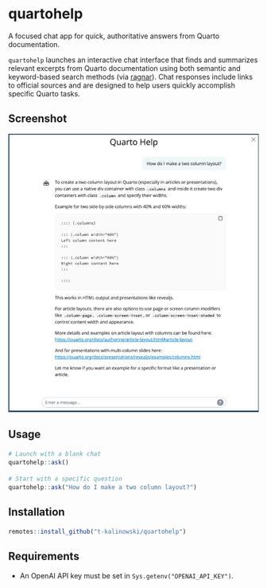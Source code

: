 # quartohelp

<!-- badges: start -->

<!-- badges: end -->

A focused chat app for quick, authoritative answers from Quarto
documentation.

`quartohelp` launches an interactive chat interface that finds and
summarizes relevant excerpts from Quarto documentation using both
semantic and keyword-based search methods (via
[ragnar](https://github.com/tidyverse/ragnar)). Chat responses include
links to official sources and are designed to help users quickly
accomplish specific Quarto tasks.

## Screenshot

![Screenshot of quartohelp app](man/figures/app-screenshot.png)

## Usage

``` r
# Launch with a blank chat
quartohelp::ask()

# Start with a specific question
quartohelp::ask("How do I make a two column layout?")
```

## Installation

``` r
remotes::install_github("t-kalinowski/quartohelp")
```

## Requirements

-   An OpenAI API key must be set in `Sys.getenv("OPENAI_API_KEY")`.
